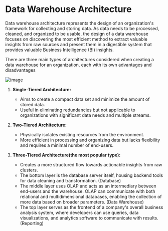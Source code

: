 # Data Warehouse Architecture

Data warehouse architecture represents the design of an organization's framework for collecting and storing data. As data needs to be processed, cleaned, and organized to be usable, the design of a data warehouse focuses on discovering the most efficient method to extract valuable insights from raw sources and present them in a digestible system that provides valuable Business Intelligence (BI) insights.

There are three main types of architectures considered when creating a data warehouse for an organization, each with its own advantages and disadvantages

![image](https://github.com/aysegulyigitbi/DWH/assets/127193220/deb57ab8-84eb-433f-86a4-881e9cb7f460)


1. **Single-Tiered Architecture:**
   - Aims to create a compact data set and minimize the amount of stored data.
   - Useful in eliminating redundancies but not applicable to organizations with significant data needs and multiple streams.

2. **Two-Tiered Architecture:**
   - Physically isolates existing resources from the environment.
   - More efficient in processing and organizing data but lacks flexibility and requires a minimal number of end-users.

3. **Three-Tiered Architecture(the most popular type):**
   - Creates a more structured flow towards actionable insights from raw clusters.
   - The bottom layer is the database server itself, housing backend tools for data cleaning and transformation. (Database)
   - The middle layer uses OLAP and acts as an intermediary between end-users and the warehouse. OLAP can communicate with both relational and multidimensional databases, enabling the collection of more data based on broader parameters. (Data Warehouse)
   - The top layer serves as the frontend of a company's overall business analysis system, where developers can use queries, data visualizations, and analytics software to communicate with results. (Reporting)
